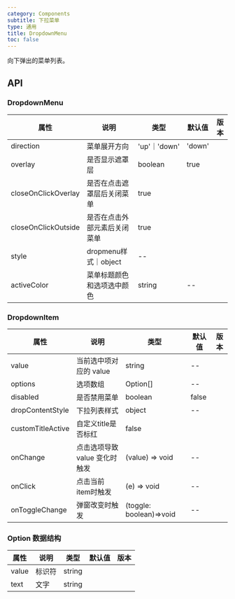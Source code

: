 ```yaml
---
category: Components
subtitle: 下拉菜单
type: 通用
title: DropdownMenu
toc: false
---
```

向下弹出的菜单列表。
## API

### DropdownMenu

| 属性 | 说明 | 类型 | 默认值 | 版本 |
| --- | --- | --- | --- | --- |
|direction| 菜单展开方向| 'up'｜'down' | 'down'| |
|overlay|是否显示遮罩层| boolean | true| |
|closeOnClickOverlay|是否在点击遮罩层后关闭菜单|true| | |
|closeOnClickOutside| 是否在点击外部元素后关闭菜单| true| | |
|style| dropmenu样式｜object|--|| |
|activeColor|菜单标题颜色 和选项选中颜色| string | --||

### DropdownItem

| 属性 | 说明 | 类型 | 默认值 | 版本 |
| --- | --- | --- | --- | --- |
|value |当前选中项对应的 value| string | --| |
|options| 选项数组| Option[]| --||
|disabled|是否禁用菜单|boolean|false| |
|dropContentStyle| 下拉列表样式| object| --|  |
|customTitleActive|自定义title是否标红|false||
|onChange|点击选项导致 value 变化时触发| (value) => void| --|  |
|onClick|点击当前item时触发| (e) => void| --|  |
|onToggleChange|弹窗改变时触发|(toggle: boolean)=>void|--|


### Option 数据结构

| 属性 | 说明 | 类型 | 默认值 | 版本 |
| --- | --- | --- | --- | --- |
| value| 标识符 | string|  |  |
|text| 文字 | string|   |   |